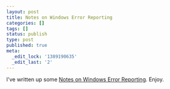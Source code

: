 ```yaml
---
layout: post
title: Notes on Windows Error Reporting
categories: []
tags: []
status: publish
type: post
published: true
meta:
  _edit_lock: '1389190635'
  _edit_last: '2'
---
```

I've written up some <a href='http://0xdabbad00.com/wp-content/uploads/2014/01/notes_on_wer.pdf'>Notes on Windows Error Reporting</a>. Enjoy.
